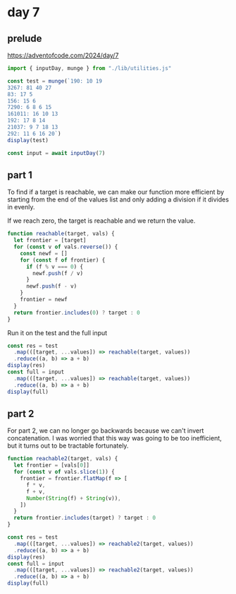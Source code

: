 # day 7

## prelude

https://adventofcode.com/2024/day/7

```js echo
import { inputDay, munge } from "./lib/utilities.js"
```

```js echo
const test = munge(`190: 10 19
3267: 81 40 27
83: 17 5
156: 15 6
7290: 6 8 6 15
161011: 16 10 13
192: 17 8 14
21037: 9 7 18 13
292: 11 6 16 20`)
display(test)

const input = await inputDay(7)
```

## part 1

To find if a target is reachable, we can make our function more efficient by starting from the end of the values list and only adding a division if it divides in evenly.

If we reach zero, the target is reachable and we return the value.

```js echo
function reachable(target, vals) {
  let frontier = [target]
  for (const v of vals.reverse()) {
    const newf = []
    for (const f of frontier) {
      if (f % v === 0) {
        newf.push(f / v)
      }
      newf.push(f - v)
    }
    frontier = newf
  }
  return frontier.includes(0) ? target : 0
}
```

Run it on the test and the full input

```js echo
const res = test
  .map(([target, ...values]) => reachable(target, values))
  .reduce((a, b) => a + b)
display(res)
const full = input
  .map(([target, ...values]) => reachable(target, values))
  .reduce((a, b) => a + b)
display(full)
```

## part 2

For part 2, we can no longer go backwards because we can't invert concatenation. I was worried that this way was going to be too inefficient, but it turns out to be tractable fortunately.

```js echo
function reachable2(target, vals) {
  let frontier = [vals[0]]
  for (const v of vals.slice(1)) {
    frontier = frontier.flatMap(f => [
      f * v,
      f + v,
      Number(String(f) + String(v)),
    ])
  }
  return frontier.includes(target) ? target : 0
}
```

```js echo
const res = test
  .map(([target, ...values]) => reachable2(target, values))
  .reduce((a, b) => a + b)
display(res)
const full = input
  .map(([target, ...values]) => reachable2(target, values))
  .reduce((a, b) => a + b)
display(full)
```

